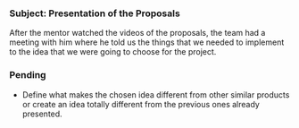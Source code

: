 ### Subject: Presentation of the Proposals

After the mentor watched the videos of the proposals, the team had a meeting with him where he told us the
things that we needed to implement to the idea that we were going to choose for the project.

### Pending
+ Define what makes the chosen idea different from other similar products or create an idea totally different from the previous ones already presented.

